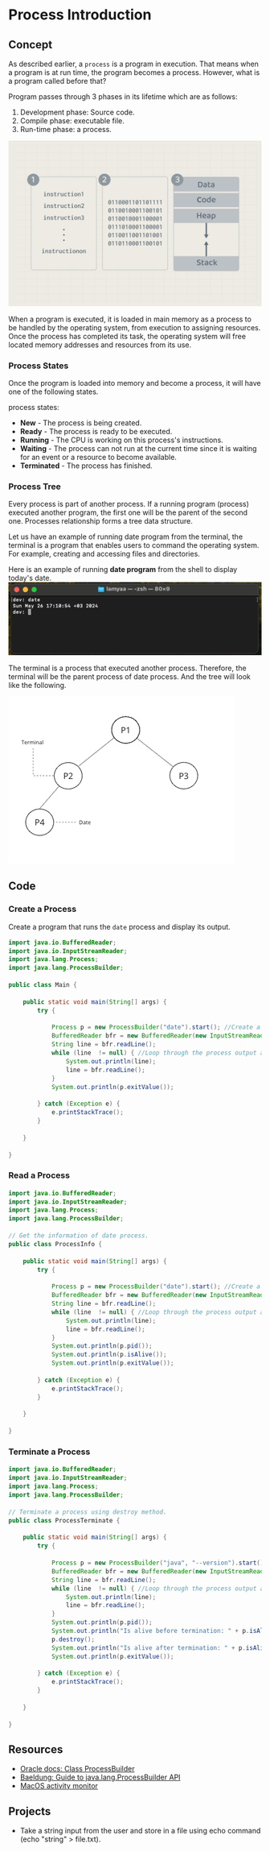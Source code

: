 # Process Introduction

## Concept
As described earlier, a `process` is a program in execution. That means when a program is at run time, the program becomes a process. However, what is a program called before that? 

Program passes through 3 phases in its lifetime which are as follows:
1. Development phase: Source code.
2. Compile phase: executable file. 
3. Run-time phase: a process.

![Program phases](./images/01.program-states.png)

When a program is executed, it is loaded in main memory as a process to be handled by the operating system, from execution to assigning resources. Once the process has completed its task, the operating system will free located memory addresses and resources from its use.

<!-- ### Process Viewer 
Let us have a look at Activity Manager program on MacOS. It is a program that displays an overall status of running programs (processes) and their execution. Let us search for Zoom as an example while running it. 

![activity manager image](./images/03.zoom-with-activity-manager.png)

As you can see, Zoom exists as a process since it is currently running. If we terminated the process by clicking on zoom and choosing quit, the zoom process will terminate and zoom will no longer be running. 
![quit a process image](./images/04.quit-process.png)
![terminated process image](./images/05.process-terminated.png)

> If you are using windows, use Task manager program. -->
### Process States 
Once the program is loaded into memory and become a process, it will have one of the following states.

process states:
- **New** - The process is being created.
- **Ready** - The process is ready to be executed.
- **Running** - The CPU is working on this process's instructions.
- **Waiting** - The process can not run at the current time since it is waiting for an event or a resource to become available.
- **Terminated** - The process has finished.


### Process Tree
Every process is part of another process. If a running program (process) executed another program, the first one will be the parent of the second one. Processes relationship forms a tree data structure.

Let us have an example of running date program from the terminal, the terminal is a program that enables users to command the operating system. For example, creating and accessing files and directories.

Here is an example of running **date program** from the shell to display today's date. 
![terminal image](./images/06.terminal.png)

The terminal is a process that executed another process. Therefore, the terminal will be the parent process of date process. And the tree will look like the following. 

![process tree image](./images/07.process-tree.png)

## Code 
### Create a Process

Create a program that runs the `date` process and display its output.
```java
import java.io.BufferedReader;
import java.io.InputStreamReader;
import java.lang.Process;
import java.lang.ProcessBuilder;

public class Main {

    public static void main(String[] args) {
        try {

            Process p = new ProcessBuilder("date").start(); //Create a process to run date program
            BufferedReader bfr = new BufferedReader(new InputStreamReader(p.getInputStream())); //Read the process output data as an input
            String line = bfr.readLine();
            while (line  != null) { //Loop through the process output and print it until it is finished
                System.out.println(line);
                line = bfr.readLine();
            }
            System.out.println(p.exitValue());
            
        } catch (Exception e) {
            e.printStackTrace();
        }

    }
    
}

```

### Read a Process

```java
import java.io.BufferedReader;
import java.io.InputStreamReader;
import java.lang.Process;
import java.lang.ProcessBuilder;

// Get the information of date process.
public class ProcessInfo {

    public static void main(String[] args) {
        try {

            Process p = new ProcessBuilder("date").start(); //Create a process to run date program
            BufferedReader bfr = new BufferedReader(new InputStreamReader(p.getInputStream())); //Read the process output data as an input
            String line = bfr.readLine();
            while (line  != null) { //Loop through the process output and print it until it is finished
                System.out.println(line);
                line = bfr.readLine();
            }
            System.out.println(p.pid());
            System.out.println(p.isAlive());
            System.out.println(p.exitValue());

        } catch (Exception e) {
            e.printStackTrace();
        }

    }
    
}

```

### Terminate a Process

```java
import java.io.BufferedReader;
import java.io.InputStreamReader;
import java.lang.Process;
import java.lang.ProcessBuilder;

// Terminate a process using destroy method.
public class ProcessTerminate {

    public static void main(String[] args) {
        try {

            Process p = new ProcessBuilder("java", "--version").start(); //Create a process to run date program
            BufferedReader bfr = new BufferedReader(new InputStreamReader(p.getInputStream())); //Read the process output data as an input
            String line = bfr.readLine();
            while (line  != null) { //Loop through the process output and print it until it is finished
                System.out.println(line);
                line = bfr.readLine();
            }
            System.out.println(p.pid());
            System.out.println("Is alive before termination: " + p.isAlive());
            p.destroy();
            System.out.println("Is alive after termination: " + p.isAlive());
            System.out.println(p.exitValue());

        } catch (Exception e) {
            e.printStackTrace();
        }

    }
    
}

```

## Resources
- [Oracle docs: Class ProcessBuilder](https://docs.oracle.com/javase/8/docs/api/java/lang/ProcessBuilder.html)
- [Baeldung: Guide to java.lang.ProcessBuilder API](https://www.baeldung.com/java-lang-processbuilder-api)
- [MacOS activity monitor](https://support.apple.com/en-sa/guide/activity-monitor/actmntr1001/mac)


## Projects
- Take a string input from the user and store in a file using echo command (echo "string" > file.txt).